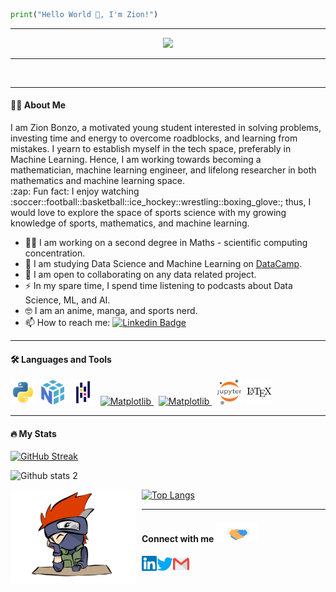 ```python
print("Hello World 👋, I'm Zion!")
```

<!--
**annan92419/annan92419** is a ✨ _special_ ✨ repository because its `README.md` (this file) appears on your GitHub profile.

Here are some ideas to get you started:

- 🔭 I’m currently working on ...
- 🌱 I’m currently learning ...
- 👯 I’m looking to collaborate on ...
- 🤔 I’m looking for help with ...
- 💬 Ask me about ...
- 📫 How to reach me: ...
- 😄 Pronouns: ...
- ⚡ Fun fact: ...
-->
---
<div id="header" align="center">
  <img src="https://media.giphy.com/media/v1.Y2lkPTc5MGI3NjExMDMxODQ2YzZlOGE2Yzk0NDQxYWJiN2U3MmY4YTMyMzk0YTQ5YWYyYSZjdD1n/4rL0k8t2mSmWbzO8fl/giphy.gif" width="250"/>
</div>


---
<div id="header" align = "center">
<img src="https://komarev.com/ghpvc/?username=Zbonzo1&style=flat-square&color=blue" alt=""/>
</div>

---




#### :man_technologist: About Me

<p>
  I am Zion Bonzo, a motivated young student interested in solving problems, investing time and energy to overcome roadblocks, and learning from mistakes. I yearn to establish myself in the tech space, preferably in Machine Learning. Hence, I am working towards becoming a mathematician, machine learning engineer, and lifelong researcher in both mathematics and machine learning space. <br>
  :zap: Fun fact: I enjoy watching :soccer::football::basketball::ice_hockey::wrestling::boxing_glove:; thus, I would love to explore the space of sports science with my growing knowledge of sports, mathematics, and machine learning.
 </p>

- :man_student: I am working on a second degree in Maths - scientific computing concentration.
- :seedling: I am studying Data Science and Machine Learning on [DataCamp](https://app.datacamp.com/profile/jannan).
- 👯 I am open to collaborating on any data related project.
- :zap: In my spare time, I spend time listening to podcasts about Data Science, ML, and AI.
- :nerd_face: I am an anime, manga, and sports nerd.
- :mailbox: How to reach me: [![Linkedin Badge](https://img.shields.io/badge/-LinkedIN-blue?style=flat&logo=Linkedin&logoColor=white)](https://www.linkedin.com/in/jesse-annan97)


---
#### :hammer_and_wrench: Languages and Tools

<div>
  <img src="https://github.com/devicons/devicon/blob/master/icons/python/python-original.svg" title="Python" **alt="Python" width="40" height="40"/>&nbsp;
  <img src="https://github.com/devicons/devicon/blob/master/icons/numpy/numpy-original.svg" title="Python Numpy" **alt="Numpy" width="40" height="40"/>&nbsp;
  <img src="https://github.com/devicons/devicon/blob/master/icons/pandas/pandas-original.svg" title="Python Pandas" **alt="Pandas" width="40" height="40"/>&nbsp;
  <a href="#" target="_blank"> <img src="https://matplotlib.org/stable/_static/logo2_compressed.svg" alt="Matplotlib" height="40"/> </a>&nbsp;
  <a href="#" target="_blank"> <img src="https://upload.wikimedia.org/wikipedia/commons/0/05/Scikit_learn_logo_small.svg" alt="Matplotlib" height="40"/> </a>&nbsp;
  <img src="https://github.com/devicons/devicon/blob/master/icons/jupyter/jupyter-original-wordmark.svg" title="Jupyter Notebook" **alt="Jupyter" width="40" height="40"/>&nbsp;
  <img src="https://github.com/devicons/devicon/blob/master/icons/latex/latex-original.svg" title="LaTeX" **alt="LaTeX" width="40" height="40"/>
</div>


---
#### :fire: My Stats

[![GitHub Streak](https://github-readme-streak-stats.herokuapp.com?user=Zbonzo1&theme=radical&include_all_commits=true)](https://git.io/streak-stats)

![Github stats 2](https://github-readme-stats.vercel.app/api?username=Zbonzo1&show_icons=true&theme=radical)

[![Top Langs](https://github-readme-stats.vercel.app/api/top-langs/?username=Zbonzo1&layout=compact&theme=radical)](https://github.com/anuraghazra/github-readme-stats)
<img src="https://github.com/SatYu26/SatYu26/blob/master/Assets/Anime_snaps/kakashi.png" alt="Kakashi" style="float: left; margin-right: 10px;" width="200px" />


---
#### Connect with me <img src="https://github.com/SatYu26/SatYu26/blob/master/Assets/Handshake.gif" height="32px">

  <a href="https://www.linkedin.com/in/zbonzo1">
    <img align="left" alt="Satyam Goyal | Linkedin" width="24px" src="https://github.com/SatYu26/SatYu26/blob/master/Assets/Linkedin.svg" />
  </a> &nbsp;&nbsp;
  <a href="https://twitter.com/Zionbonzo">
    <img align="left" alt="Satyam Goyal | Twitter" width="26px" src="https://github.com/SatYu26/SatYu26/blob/master/Assets/Twitter.svg" />
  </a> &nbsp;&nbsp;
    <a href="mailto:zionbonzo50@gmail.com">
    <img align="left" alt="Satyam Goyal | Gmail" width="26px" src="https://github.com/SatYu26/SatYu26/blob/master/Assets/Gmail.svg" />
  </a>
  
  
  
  
  
  
  
  
  
  
  
  
[//]: # (Credits)
[//]: # ( https://github.com/itsZed0 )
[//]: # ( https://github.com/zehrocknroll )
[//]: # ( https://github.com/SatYu26 )
